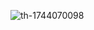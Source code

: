 ![th-1744070098](https://user-images.githubusercontent.com/120246386/236444577-5d104294-9665-4684-a508-ca4f62a631b2.jpg)
